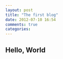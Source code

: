 ```yaml
---
layout: post
title: "The first blog"
date: 2012-07-10 16:54
comments: true
categories: 
---
```


## Hello, World ##
